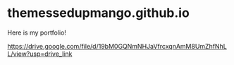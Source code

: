 # themessedupmango.github.io
Here is my portfolio!

https://drive.google.com/file/d/19bM0GQNmNHJaVfrcxqnAmM8UmZhfNhLL/view?usp=drive_link
